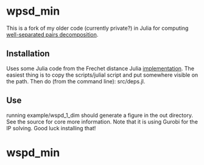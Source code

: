# wpsd_min

This is a fork of my older code (currently private?) in Julia for computing 
[well-separated pairs decomposition](https://en.wikipedia.org/wiki/Well-separated_pair_decomposition).

Installation
------------
Uses some Julia code from the Frechet distance Julia
[implementation](https://github.com/sarielhp/FrechetDist.jl). The
easiest thing is to copy the scripts/julial script and put somewhere
visible on the path. Then do (from the command line): src/deps.jl. 


Use
---
running example/wspd_1_dim should generate a figure in the out directory. See the source for core more information. Note that it is using Gurobi for the IP solving. Good luck installing that!


# wspd_min
